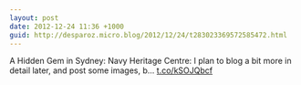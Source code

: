 ```yaml
---
layout: post
date: 2012-12-24 11:36 +1000
guid: http://desparoz.micro.blog/2012/12/24/t283023369572585472.html
---
```

A Hidden Gem in Sydney: Navy Heritage Centre: I plan to blog a bit more in detail later, and post some images, b... [t.co/kSOJQbcf](http://t.co/kSOJQbcf)
